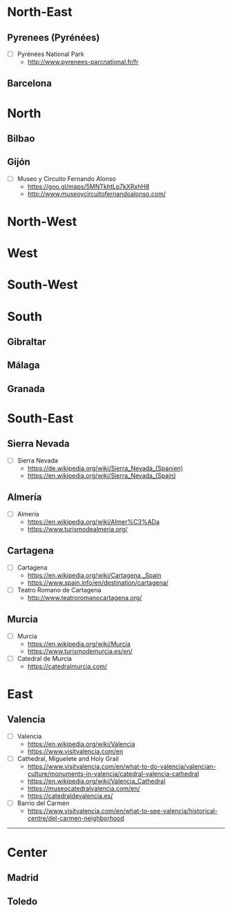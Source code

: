 # North-East

## Pyrenees (Pyrénées)
- [ ] Pyrénées National Park
  - http://www.pyrenees-parcnational.fr/fr

## Barcelona

# North

##  Bilbao 

## Gijón 
- [ ] Museo y Circuito Fernando Alonso
  - https://goo.gl/maps/5MNTkhtLp7kXRxhH8
  - http://www.museoycircuitofernandoalonso.com/

# North-West

# West

# South-West

# South

## Gibraltar

## Málaga 

## Granada

# South-East

## Sierra Nevada
- [ ] Sierra Nevada
  - https://de.wikipedia.org/wiki/Sierra_Nevada_(Spanien)
  - https://en.wikipedia.org/wiki/Sierra_Nevada_(Spain)

## Almería
- [ ] Almería
  - https://en.wikipedia.org/wiki/Almer%C3%ADa
  - https://www.turismodealmeria.org/

## Cartagena
- [ ] Cartagena
  - https://en.wikipedia.org/wiki/Cartagena,_Spain
  - https://www.spain.info/en/destination/cartagena/
- [ ] Teatro Romano de Cartagena
  - http://www.teatroromanocartagena.org/

## Murcia
- [ ] Murcia
  - https://en.wikipedia.org/wiki/Murcia
  - https://www.turismodemurcia.es/en/
- [ ] Catedral de Murcia
  - https://catedralmurcia.com/

# East

## Valencia
- [ ] Valencia
  - https://en.wikipedia.org/wiki/Valencia
  - https://www.visitvalencia.com/en
- [ ] Cathedral, Miguelete and Holy Grail
  - https://www.visitvalencia.com/en/what-to-do-valencia/valencian-culture/monuments-in-valencia/catedral-valencia-cathedral
  - https://en.wikipedia.org/wiki/Valencia_Cathedral
  - https://museocatedralvalencia.com/en/
  - https://catedraldevalencia.es/
- [ ] Barrio del Carmen
  - https://www.visitvalencia.com/en/what-to-see-valencia/historical-centre/del-carmen-neighborhood

---

# Center

## Madrid

## Toledo

